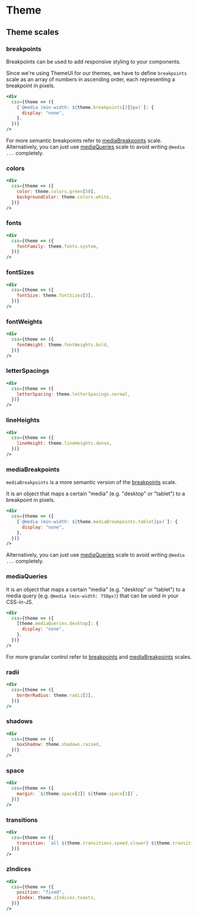 # Theme

## Theme scales

### breakpoints

Breakpoints can be used to add responsive styling to your components.

Since we're using ThemeUI for our themes, we have to define `breakpoints` scale as an array of numbers in ascending order,
each representing a breakpoint in pixels.

```jsx
<div
  css={theme => ({
    [`@media (min-width: ${theme.breakpoints[2]}px)`]: {
      display: "none",
    },
  })}
/>
```

For more semantic breakpoints refer to [mediaBreakpoints](#mediaBreakpoints) scale.
Alternatively, you can just use [mediaQueries](#mediaQueries) scale to avoid writing `@media ...` completely.

### colors

```jsx
<div
  css={theme => ({
    color: theme.colors.green[50],
    backgroundColor: theme.colors.white,
  })}
/>
```

### fonts

```jsx
<div
  css={theme => ({
    fontFamily: theme.fonts.system,
  })}
/>
```

### fontSizes

```jsx
<div
  css={theme => ({
    fontSize: theme.fontSizes[3],
  })}
/>
```

### fontWeights

```jsx
<div
  css={theme => ({
    fontWeight: theme.fontWeights.bold,
  })}
/>
```

### letterSpacings

```jsx
<div
  css={theme => ({
    letterSpacing: theme.letterSpacings.normal,
  })}
/>
```

### lineHeights

```jsx
<div
  css={theme => ({
    lineHeight: theme.lineHeights.dense,
  })}
/>
```

### mediaBreakpoints

`mediaBreakpoints` is a more semantic version of the [breakpoints](#breakpoints) scale.

It is an object that maps a certain "media" (e.g. "desktop" or "tablet") to a breakpoint in pixels.

```jsx
<div
  css={theme => ({
    [`@media (min-width: ${theme.mediaBreakpoints.tablet}px)`]: {
      display: "none",
    },
  })}
/>
```

Alternatively, you can just use [mediaQueries](#mediaQueries) scale to avoid writing `@media ...` completely.

### mediaQueries

It is an object that maps a certain "media" (e.g. "desktop" or "tablet") to a media query (e.g. `@media (min-width: 750px)`) that can be used in your CSS-in-JS.

```jsx
<div
  css={theme => ({
    [theme.mediaQueries.desktop]: {
      display: "none",
    },
  })}
/>
```

For more granular control refer to [breakpoints](#breakpoints) and [mediaBreakpoints](#mediaBreakpoints) scales.

### radii

```jsx
<div
  css={theme => ({
    borderRadius: theme.radii[2],
  })}
/>
```

### shadows

```jsx
<div
  css={theme => ({
    boxShadow: theme.shadows.raised,
  })}
/>
```

### space

```jsx
<div
  css={theme => ({
    margin: `${theme.space[2]} ${theme.space[1]}`,
  })}
/>
```

### transitions

```jsx
<div
  css={theme => ({
    transition: `all ${theme.transitions.speed.slower} ${theme.transitions.curve.fastOutLinearIn}`,
  })}
/>
```

### zIndices

```jsx
<div
  css={theme => ({
    position: "fixed",
    zIndex: theme.zIndices.toasts,
  })}
/>
```
